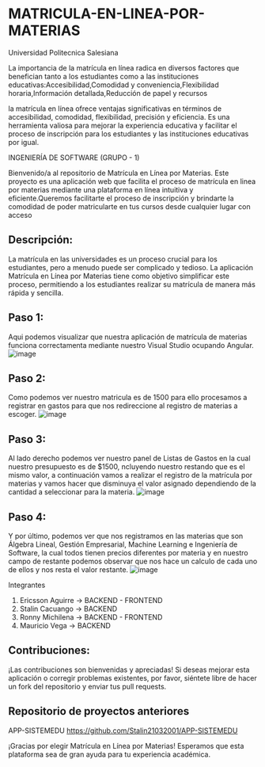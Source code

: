 # MATRICULA-EN-LINEA-POR-MATERIAS
Universidad Politecnica Salesiana


La importancia de la matrícula en línea radica en diversos factores que benefician tanto a los estudiantes como a las instituciones educativas:Accesibilidad,Comodidad y conveniencia,Flexibilidad horaria,Información detallada,Reducción de papel y recursos

la matrícula en línea ofrece ventajas significativas en términos de accesibilidad, comodidad, flexibilidad, precisión y eficiencia. Es una herramienta valiosa para mejorar la experiencia educativa y facilitar el proceso de inscripción para los estudiantes y las instituciones educativas por igual.

INGENIERÍA DE SOFTWARE (GRUPO - 1)

Bienvenido/a al repositorio de Matrícula en Línea por Materias. Este proyecto es una aplicación web que facilita el proceso de matrícula en linea por materias mediante una plataforma en línea intuitiva y eficiente.Queremos facilitarte el proceso de inscripción y brindarte la comodidad de poder matricularte en tus cursos desde cualquier lugar con acceso

## Descripción:
La matrícula en las universidades es un proceso crucial para los estudiantes, pero a menudo puede ser complicado y tedioso. La aplicación Matrícula en Línea por Materias tiene como objetivo simplificar este proceso, permitiendo a los estudiantes realizar su matrícula de manera más rápida y sencilla.

## Paso 1:
Aqui podemos visualizar que nuestra aplicación de matrícula de materias funciona correctamenta mediante nuestro Visual Studio ocupando Angular.
![image](https://github.com/Stalin21032001/matriculamateria/assets/105472176/ca909482-01b1-42d1-b6f4-4ec0fa145b64)

## Paso 2:
Como podemos ver nuestro matricula es de 1500 para ello procesamos a registrar en gastos para que nos redireccione al registro de materias a escoger.
![image](https://github.com/Stalin21032001/matriculamateria/assets/105472176/ff1aeed6-b3ae-4173-a225-2f700861d821)

## Paso 3:
Al lado derecho podemos ver nuestro panel de Listas de Gastos en la cual nuestro presupuesto es de $1500, ncluyendo nuestro restando  que es el mismo valor, a continuación vamos a realizar el registro de la matrícula por materias y vamos hacer que disminuya el valor asignado dependiendo de la cantidad a seleccionar para la materia.
![image](https://github.com/Stalin21032001/matriculamateria/assets/105472176/555eb914-b4d7-4f24-914f-2cad37822f98)

## Paso 4:
Y por último, podemos ver que nos registramos en las materias que son Álgebra Lineal, Gestión Empresarial, Machine Learning e Ingeniería de Software, la cual todos tienen precios diferentes por materia y en nuestro campo de restante podemos observar que nos hace un calculo de cada uno de ellos y nos resta el valor restante.
![image](https://github.com/Stalin21032001/matriculamateria/assets/105472176/b86111c9-f998-49d4-a629-6711a754142b)

Integrantes
1. Ericsson Aguirre -> BACKEND - FRONTEND
2. Stalin Cacuango -> BACKEND
3. Ronny Michilena -> BACKEND - FRONTEND
4. Mauricio Vega -> BACKEND

## Contribuciones:
¡Las contribuciones son bienvenidas y apreciadas! Si deseas mejorar esta aplicación o corregir problemas existentes, por favor, siéntete libre de hacer un fork del repositorio y enviar tus pull requests.

## Repositorio de proyectos anteriores 

APP-SISTEMEDU  https://github.com/Stalin21032001/APP-SISTEMEDU 

¡Gracias por elegir Matrícula en Línea por Materias! Esperamos que esta plataforma sea de gran ayuda para tu experiencia académica.
